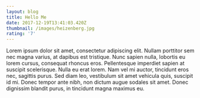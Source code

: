 ```yaml
---
layout: blog
title: Hello Me
date: 2017-12-19T13:41:03.420Z
thumbnail: /images/heizenberg.jpg
rating: '7'
---
```

 Lorem ipsum dolor sit amet, consectetur adipiscing elit. Nullam porttitor sem nec magna varius, at dapibus est tristique. Nunc sapien nulla, lobortis eu lorem cursus, consequat rhoncus eros. Pellentesque imperdiet sapien at suscipit scelerisque. Nulla eu erat lorem. Nam vel mi auctor, tincidunt eros nec, sagittis purus. Sed diam leo, vestibulum sit amet vehicula quis, suscipit id mi. Donec tempor ante nibh, non dictum augue sodales sit amet. Donec dignissim blandit purus, in tincidunt magna maximus eu.
